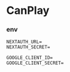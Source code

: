 # CanPlay

### env

```env
NEXTAUTH_URL=
NEXTAUTH_SECRET=

GOOGLE_CLIENT_ID=
GOOGLE_CLIENT_SECRET=
```

